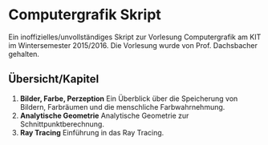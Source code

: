 # Computergrafik Skript

Ein inoffizielles/unvollständiges Skript zur Vorlesung Computergrafik am KIT im Wintersemester 2015/2016. Die Vorlesung wurde von Prof. Dachsbacher gehalten.

## Übersicht/Kapitel
1. **Bilder, Farbe, Perzeption** Ein Überblick über die Speicherung von Bildern, Farbräumen und die menschliche Farbwahrnehmung.
2. **Analytische Geometrie** Analytische Geometrie zur Schnittpunktberechnung.
3. **Ray Tracing** Einführung in das Ray Tracing.
